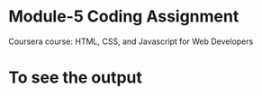 
# Module-5 Coding Assignment

Coursera course: HTML, CSS, and Javascript for Web Developers

# To see the output 
